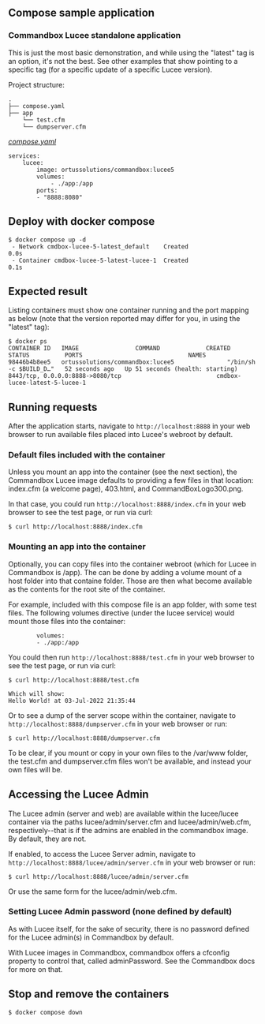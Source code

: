 ## Compose sample application
### Commandbox Lucee standalone application

This is just the most basic demonstration, and while using the "latest" tag is an option, it's not the best. See other examples that show pointing to a specific tag (for a specific update of a specific Lucee version).

Project structure:
```
.
├── compose.yaml
├── app
    └── test.cfm
    └── dumpserver.cfm

```

[_compose.yaml_](compose.yaml)
```
services:
    lucee: 
        image: ortussolutions/commandbox:lucee5
        volumes:
            - ./app:/app
        ports:
        - "8888:8080"
```

## Deploy with docker compose

```
$ docker compose up -d
 - Network cmdbox-lucee-5-latest_default    Created                                                                0.0s
 - Container cmdbox-lucee-5-latest-lucee-1  Created                                                                0.1s
```

## Expected result

Listing containers must show one container running and the port mapping as below (note that the version reported may differ for you, in using the "latest" tag):
```
$ docker ps
CONTAINER ID   IMAGE                COMMAND             CREATED          STATUS          PORTS                              NAMES
98446b4b8ee5   ortussolutions/commandbox:lucee5               "/bin/sh -c $BUILD_D…"   52 seconds ago   Up 51 seconds (health: starting)   8443/tcp, 0.0.0.0:8888->8080/tcp                           cmdbox-lucee-latest-5-lucee-1
```

## Running requests

After the application starts, navigate to `http://localhost:8888` in your web browser to run available files placed into Lucee's webroot by default. 

### Default files included with the container

Unless you mount an app into the container (see the next section), the Commandbox Lucee image defaults to providing a few files in that location: index.cfm (a welcome page), 403.html, and CommandBoxLogo300.png.

In that case, you could run `http://localhost:8888/index.cfm` in your web browser to see the test page, or run via curl:
```
$ curl http://localhost:8888/index.cfm
```

### Mounting an app into the container

Optionally, you can copy files into the container webroot (which for Lucee in Commandbox is /app). The can be done by adding a volume mount of a host folder into that containe folder. Those are then what become available as the contents for the root site of the container.

For example, included with this compose file is an app folder, with some test files. The following volumes directive (under the lucee service) would mount those files into the container:
    
            volumes:
            - ./app:/app

You could then run `http://localhost:8888/test.cfm` in your web browser to see the test page, or run via curl:
```
$ curl http://localhost:8888/test.cfm

Which will show:
Hello World! at 03-Jul-2022 21:35:44
```
Or to see a dump of the server scope within the container, navigate to `http://localhost:8888/dumpserver.cfm` in your web browser or run:
```
$ curl http://localhost:8888/dumpserver.cfm
```

To be clear, if you mount or copy in your own files to the /var/www folder, the test.cfm and dumpserver.cfm files won't be available, and instead your own files will be. 

## Accessing the Lucee Admin

The Lucee admin (server and web) are available within the lucee/lucee container via the paths lucee/admin/server.cfm and lucee/admin/web.cfm, respectively--that is if the admins are enabled in the commandbox image. By default, they are not.

If enabled, to access the Lucee Server admin, navigate to `http://localhost:8888/lucee/admin/server.cfm` in your web browser or run:
```
$ curl http://localhost:8888/lucee/admin/server.cfm
```

Or use the same form for the lucee/admin/web.cfm. 

### Setting Lucee Admin password (none defined by default)

As with Lucee itself, for the sake of security, there is no password defined for the Lucee admin(s) in Commandbox by default.

With Lucee images in Commandbox, commandbox offers a cfconfig property to control that, called adminPassword. See the Commandbox docs for more on that. 

## Stop and remove the containers
```
$ docker compose down
```